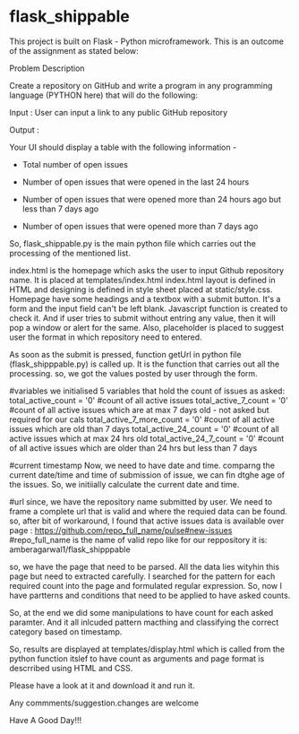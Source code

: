 # flask_shippable
This project is built on Flask - Python microframework.
This is an outcome of the assignment as stated below:

Problem Description 

Create a repository on GitHub and write a program in any programming language (PYTHON here) that will do the following: 

Input : User can input a link to any public GitHub repository

Output :

Your UI should display a table with the following information -

- Total number of open issues

- Number of open issues that were opened in the last 24 hours

- Number of open issues that were opened more than 24 hours ago but less than 7 days ago

- Number of open issues that were opened more than 7 days ago 


So, flask_shippable.py is the main python file which carries out the processing of the mentioned list.

index.html is the homepage which asks the user to input Github repository name. It is placed at templates/index.html
index.html layout is defined in HTML and designing is defined in style sheet placed at static/style.css.
Homepage have some headings and a textbox with a submit button. It's a form and the input field can't be left blank. Javascript function is created to check it. And if user tries to submit without entring any value, then it will pop a window or alert for the same. Also, placeholder is placed to suggest user the format in which repository need to entered.

As soon as the submit is pressed, function getUrl in python file (flask_shipppable.py) is called up. It is the function that carries out all the processing. so, we got the values posted by user through the form. 

#variables
we initialised 5  variables that hold the count of issues as asked:
total_active_count = '0'    #count of all active issues
total_active_7_count = '0'  #count of all active issues which are at max 7 days old - not asked but required for our cals
total_active_7_more_count = '0'   #count of all active issues which are old than 7 days
total_active_24_count = '0'       #count of all active issues which at max 24 hrs old
total_active_24_7_count = '0'     #count of all active issues which are older than 24 hrs but less than 7 days

#current timestamp
Now, we need to have date and time. comparng the current date/time and time of submission of issue, we can fin dtghe age of the issues. So, we initiially calculate the current date and time.

#url
since, we have the repository name submitted by user. We need to frame a complete url that is valid and where the requied data can be found. so, after bit of workaround, I found that active issues data is available over page :
https://github.com/repo_full_name/pulse#new-issues 
#repo_full_name is the name of valid repo like for our reppository it is: amberagarwal1/flask_shipppable

so, we have the page that need to be parsed. All the data lies wityhin this page but need to extracted carefully.
I searched for the pattern for each required count into the page and formulated regular expression.
So, now I have partterns and conditions that need to be applied to have asked counts.

So, at the end we did some manipulations to have count for each asked paramter.
And it all inlcuded pattern macthing and classifying the correct category based on timestamp.

So, results are displayed at templates/display.html which is called from the python function itslef to have count as arguments and page format is descrribed using HTML and CSS.


Please have a look at it  and download it and run it.

Any commments/suggestion.changes are welcome


Have A Good Day!!!
